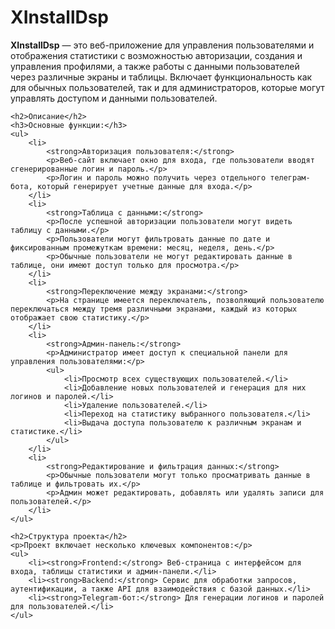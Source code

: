 <h1>XInstallDsp</h1>
    <p><strong>XInstallDsp</strong> — это веб-приложение для управления пользователями и отображения статистики с возможностью авторизации, создания и управления профилями, а также работы с данными пользователей через различные экраны и таблицы. Включает функциональность как для обычных пользователей, так и для администраторов, которые могут управлять доступом и данными пользователей.</p>

    <h2>Описание</h2>
    <h3>Основные функции:</h3>
    <ul>
        <li>
            <strong>Авторизация пользователя:</strong>
            <p>Веб-сайт включает окно для входа, где пользователи вводят сгенерированные логин и пароль.</p>
            <p>Логин и пароль можно получить через отдельного телеграм-бота, который генерирует учетные данные для входа.</p>
        </li>
        <li>
            <strong>Таблица с данными:</strong>
            <p>После успешной авторизации пользователи могут видеть таблицу с данными.</p>
            <p>Пользователи могут фильтровать данные по дате и фиксированным промежуткам времени: месяц, неделя, день.</p>
            <p>Обычные пользователи не могут редактировать данные в таблице, они имеют доступ только для просмотра.</p>
        </li>
        <li>
            <strong>Переключение между экранами:</strong>
            <p>На странице имеется переключатель, позволяющий пользователю переключаться между тремя различными экранами, каждый из которых отображает свою статистику.</p>
        </li>
        <li>
            <strong>Админ-панель:</strong>
            <p>Администратор имеет доступ к специальной панели для управления пользователями:</p>
            <ul>
                <li>Просмотр всех существующих пользователей.</li>
                <li>Добавление новых пользователей и генерация для них логинов и паролей.</li>
                <li>Удаление пользователей.</li>
                <li>Переход на статистику выбранного пользователя.</li>
                <li>Выдача доступа пользователю к различным экранам и статистике.</li>
            </ul>
        </li>
        <li>
            <strong>Редактирование и фильтрация данных:</strong>
            <p>Обычные пользователи могут только просматривать данные в таблице и фильтровать их.</p>
            <p>Админ может редактировать, добавлять или удалять записи для пользователей.</p>
        </li>
    </ul>

    <h2>Структура проекта</h2>
    <p>Проект включает несколько ключевых компонентов:</p>
    <ul>
        <li><strong>Frontend:</strong> Веб-страница с интерфейсом для входа, таблицы статистики и админ-панели.</li>
        <li><strong>Backend:</strong> Сервис для обработки запросов, аутентификации, а также API для взаимодействия с базой данных.</li>
        <li><strong>Telegram-бот:</strong> Для генерации логинов и паролей для пользователей.</li>
    </ul>
